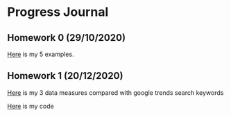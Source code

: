 # Progress Journal

## Homework 0 (29/10/2020)

[Here](files/hw0.html) is my 5 examples.

## Homework 1 (20/12/2020)

[Here](files/hw1/hw1.html) is my 3 data measures compared with google trends search keywords

[Here](files/hw1/hw1.rmd) is my code

